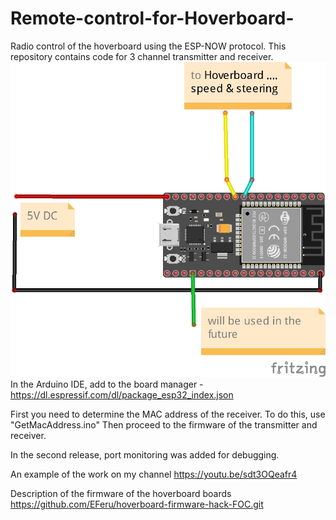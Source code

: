 # Remote-control-for-Hoverboard-
Radio control of the hoverboard using the ESP-NOW protocol. This repository contains code for 3 channel  transmitter and receiver.
![Screenshot](Receiver.jpg)
In the Arduino IDE, add to the board manager - https://dl.espressif.com/dl/package_esp32_index.json

First you need to determine the MAC address of the receiver. To do this, use "GetMacAddress.ino" Then proceed to the firmware of the transmitter and receiver.

In the second release, port monitoring was added for debugging.

An example of the work on my channel https://youtu.be/sdt3OQeafr4

Description of the firmware of the hoverboard boards https://github.com/EFeru/hoverboard-firmware-hack-FOC.git

